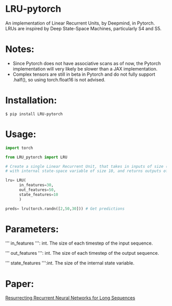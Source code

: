 # LRU-pytorch
An implementation of Linear Recurrent Units, by Deepmind, in Pytorch. LRUs are inspired by Deep State-Space Machines, particularly S4 and S5.

# Notes:
+ Since Pytorch does not have associative scans as of now, the Pytorch implementation will very likely be slower than a JAX implementation.
+ Complex tensors are still in beta in Pytorch and do not fully support .half(), so using torch.float16 is not advised.

# Installation:
```
$ pip install LRU-pytorch
```
# Usage:
```python
import torch

from LRU_pytorch import LRU

# Create a single Linear Recurrent Unit, that takes in inputs of size (batch_size, seq_length, 30) (or (seq_length, 30)), 
# with internal state-space variable of size 10, and returns outputs of (batch_size, seq_length, 50) (or (seq_length, 50)).

lru= LRU(
      in_features=30,
      out_features=50,
      state_features=10
      )

preds= lru(torch.randn([2,50,30])) # Get predictions
```
# Parameters:
''' in_features ''': int. The size of each timestep of the input sequence.

''' out_features ''': int. The size of each timestep of the output sequence.

''' state_features ''':int. The size of the internal state variable.

# Paper:
<a href='https://arxiv.org/abs/2303.06349'>Resurrecting Recurrent Neural Networks for Long Sequences</a>



